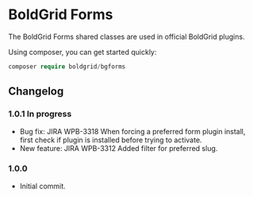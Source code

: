 # BoldGrid Forms

The BoldGrid Forms shared classes are used in official BoldGrid plugins.

Using composer, you can get started quickly:

```php
composer require boldgrid/bgforms

```

## Changelog ##

### 1.0.1 In progress ###
* Bug fix:		JIRA WPB-3318	When forcing a preferred form plugin install, first check if plugin is installed before trying to activate.
* New feature:	JIRA WPB-3312	Added filter for preferred slug.

### 1.0.0 ###
* Initial commit.
